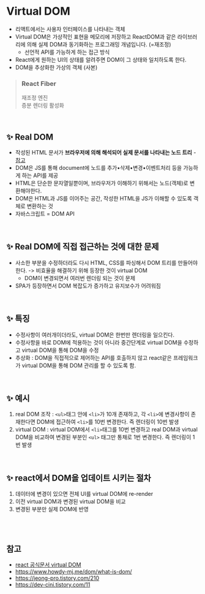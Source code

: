 # Virtual DOM

- 리액트에서는 사용자 인터페이스를 나타내는 객체
- Virtual DOM은 가상적인 표현을 메모리에 저장하고 ReactDOM과 같은 라이브러리에 의해 실제 DOM과 동기화하는 프로그래밍 개념입니다. (=재조정)
  - 선언적 API를 가능하게 하는 접근 방식
- React에게 원하는 UI의 상태를 알려주면 DOM이 그 상태와 일치하도록 한다.
- DOM을 추상화한 가상의 객체 (사본)

> ### React Fiber
>
> 재조정 엔진  
> 증분 렌더링 활성화

<br>

## ✨ Real DOM

- 작성된 HTML 문서가 **브라우저에 의해 해석되어 실제 문서를 나타내는 노드 트리** - [참고](https://www.howdy-mj.me/dom/what-is-dom/)
- DOM은 JS를 통해 document에 노드를 추가•삭제•변경•이벤트처리 등을 가능하게 하는 API를 제공
- HTML은 단순한 문자열일뿐이며, 브라우저가 이해하기 위해서는 노드(객체)로 변환해야한다.
- DOM은 HTML과 JS를 이어주는 공간, 작성한 HTML을 JS가 이해할 수 있도록 객체로 변환하는 것
- 자바스크립트 = DOM API

<br>

## ✨ Real DOM에 직접 접근하는 것에 대한 문제

- 사소한 부분을 수정하더라도 다시 HTML, CSS를 파싱해서 DOM 트리를 만들어야 한다. -> 비효율을 해결하기 위해 등장한 것이 virtual DOM
  - DOM이 변경되면서 여러번 렌더링 되는 것이 문제
- SPA가 등장하면서 DOM 복잡도가 증가하고 유지보수가 어려워짐

<br>

## ✨ 특징

- 수정사항이 여러개이더라도, virtual DOM은 한번만 렌더링을 일으킨다.
- 수정사항을 바로 DOM에 적용하는 것이 아니라 중간단계로 virtual DOM을 수정하고 virtual DOM을 통해 DOM을 수정
- 추상화 : DOM을 직접적으로 제어하는 API를 호출하지 않고 react같은 프레임워크가 virtual DOM을 통해 DOM 관리를 할 수 있도록 함.

<br>

## ✨ 예시

1. real DOM 조작 : `<ul>`태그 안에 `<li>`가 10개 존재하고, 각 `<li>`에 변경사항이 존재한다면 DOM에 접근하여 `<li>`를 10번 변경한다. 즉 렌더링이 10번 발생
2. virtual DOM : virtual DOM에서 `<li>`태그를 10번 변경하고 real DOM과 virtual DOM을 비교하여 변경된 부분인 `<ul>` 태그만 통채로 1번 변경한다. 즉 렌더링이 1번 발생

<br>

## ✨ react에서 DOM을 업데이트 시키는 절차

1. 데이터에 변경이 있으면 전체 UI를 virtual DOM에 re-render
2. 이전 virtual DOM과 변경된 virtual DOM을 비교
3. 변경된 부분만 실제 DOM에 반영

<br>
<br>

## 참고

- [react 공식문서 virtual DOM](https://ko.reactjs.org/docs/faq-internals.html#what-is-the-virtual-dom)
- https://www.howdy-mj.me/dom/what-is-dom/
- https://jeong-pro.tistory.com/210
- https://dev-cini.tistory.com/11
